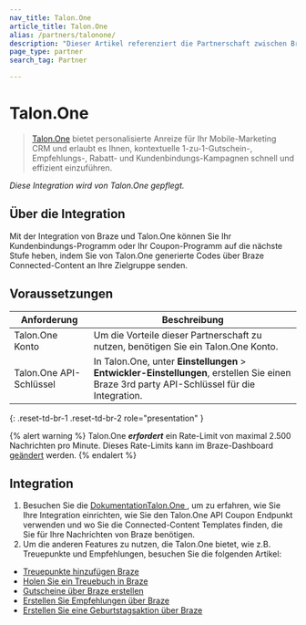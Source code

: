 ```yaml
---
nav_title: Talon.One
article_title: Talon.One
alias: /partners/talonone/
description: "Dieser Artikel referenziert die Partnerschaft zwischen Braze und Talon.One, einer Promotion Engine, die es Ihnen erlaubt, kontextuelle 1-zu-1-Gutschein-, Empfehlungs-, Rabatt- und Kundenbindungs-Kampagnen schnell und effizient einzuführen."
page_type: partner
search_tag: Partner

---
```


# Talon.One

> [Talon.One](https://talon.one/) bietet personalisierte Anreize für Ihr Mobile-Marketing CRM und erlaubt es Ihnen, kontextuelle 1-zu-1-Gutschein-, Empfehlungs-, Rabatt- und Kundenbindungs-Kampagnen schnell und effizient einzuführen.

_Diese Integration wird von Talon.One gepflegt._

## Über die Integration

Mit der Integration von Braze und Talon.One können Sie Ihr Kundenbindungs-Programm oder Ihr Coupon-Programm auf die nächste Stufe heben, indem Sie von Talon.One generierte Codes über Braze Connected-Content an Ihre Zielgruppe senden.


## Voraussetzungen

| Anforderung | Beschreibung |
| ----------- | ----------- |
|Talon.One Konto | Um die Vorteile dieser Partnerschaft zu nutzen, benötigen Sie ein Talon.One Konto. |
|Talon.One API-Schlüssel | In Talon.One, unter **Einstellungen** > **Entwickler-Einstellungen**, erstellen Sie einen Braze 3rd party API-Schlüssel für die Integration. |
{: .reset-td-br-1 .reset-td-br-2 role="presentation" }

{% alert warning %}
Talon.One **_erfordert_** ein Rate-Limit von maximal 2.500 Nachrichten pro Minute. Dieses Rate-Limits kann im Braze-Dashboard [geändert]({{site.baseurl}}/user_guide/engagement_tools/campaigns/testing_and_more/rate-limiting/#delivery-speed-rate-limiting) werden.
{% endalert %}

## Integration

1. Besuchen Sie die [DokumentationTalon.One ](https://docs.talon.one/docs/dev/technology-partners/braze), um zu erfahren, wie Sie Ihre Integration einrichten, wie Sie den Talon.One API Coupon Endpunkt verwenden und wo Sie die Connected-Content Templates finden, die Sie für Ihre Nachrichten von Braze benötigen.
2. Um die anderen Features zu nutzen, die Talon.One bietet, wie z.B. Treuepunkte und Empfehlungen, besuchen Sie die folgenden Artikel:
  - [Treuepunkte hinzufügen Braze](https://docs.talon.one/docs/dev/technology-partners/braze/adding-loyalty-points-braze)
  - [Holen Sie ein Treuebuch in Braze](https://docs.talon.one/docs/dev/technology-partners/braze/receiving-loyalty-ledger-braze)
  - [Gutscheine über Braze erstellen](https://docs.talon.one/docs/dev/technology-partners/braze/creating-coupons-braze)
  - [Erstellen Sie Empfehlungen über Braze](https://docs.talon.one/docs/dev/technology-partners/braze/creating-referrals-braze)
  - [Erstellen Sie eine Geburtstagsaktion über Braze](https://docs.talon.one/docs/dev/technology-partners/braze/bday-promotion-braze)


